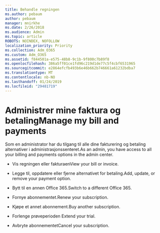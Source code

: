 ```yaml
---
title: Behandle regningen
ms.author: pebaum
author: pebaum
manager: mnirkhe
ms.date: 2/26/2018
ms.audience: Admin
ms.topic: article
ROBOTS: NOINDEX, NOFOLLOW
localization_priority: Priority
ms.collection: Adm_O365
ms.custom: Adm_O365
ms.assetid: f844501a-e575-48b8-9c1b-9f800c7b89f8
ms.openlocfilehash: 386a5ff01ce1fd96c219d1de77c5f4cbf6531965
ms.sourcegitcommit: e2864efcfb493b6e46b662b746661a61232bdba7
ms.translationtype: MT
ms.contentlocale: nb-NO
ms.lasthandoff: 01/24/2019
ms.locfileid: "29481719"
---
```

# <a name="manage-my-bill-and-payments"></a><span data-ttu-id="e1dfe-102">Administrer mine faktura og betaling</span><span class="sxs-lookup"><span data-stu-id="e1dfe-102">Manage my bill and payments</span></span>

<span data-ttu-id="e1dfe-103">Som en administrator har du tilgang til alle dine fakturering og betaling alternativer i administrasjonssenteret.</span><span class="sxs-lookup"><span data-stu-id="e1dfe-103">As an admin, you have access to all your billing and payments options in the admin center.</span></span>
  
- <span data-ttu-id="e1dfe-104">Vis regningen eller fakturaen</span><span class="sxs-lookup"><span data-stu-id="e1dfe-104">View your bill or invoice.</span></span>
    
- <span data-ttu-id="e1dfe-105">Legge til, oppdatere eller fjerne alternativet for betaling.</span><span class="sxs-lookup"><span data-stu-id="e1dfe-105">Add, update, or remove your payment option.</span></span>
    
- <span data-ttu-id="e1dfe-106">Bytt til en annen Office 365.</span><span class="sxs-lookup"><span data-stu-id="e1dfe-106">Switch to a different Office 365.</span></span>
    
- <span data-ttu-id="e1dfe-107">Fornye abonnementet.</span><span class="sxs-lookup"><span data-stu-id="e1dfe-107">Renew your subscription.</span></span>
    
- <span data-ttu-id="e1dfe-108">Kjøpe et annet abonnement.</span><span class="sxs-lookup"><span data-stu-id="e1dfe-108">Buy another subscription.</span></span>
    
- <span data-ttu-id="e1dfe-109">Forlenge prøveperioden </span><span class="sxs-lookup"><span data-stu-id="e1dfe-109">Extend your trial.</span></span>
    
- <span data-ttu-id="e1dfe-110">Avbryte abonnementet</span><span class="sxs-lookup"><span data-stu-id="e1dfe-110">Cancel your subscription.</span></span>
    

